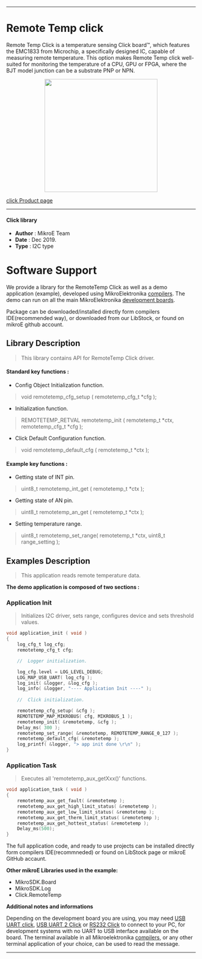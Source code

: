 

---
# Remote Temp click

Remote Temp Click is a temperature sensing Click board™, which features the EMC1833 from Microchip, a specifically designed IC, capable of measuring remote temperature. This option makes Remote Temp click well-suited for monitoring the temperature of a CPU, GPU or FPGA, where the BJT model junction can be a substrate PNP or NPN.

<p align="center">
  <img src="https://download.mikroe.com/images/click_for_ide/remotetemp_click.png" height=300px>
</p>

[click Product page](<https://www.mikroe.com/remote-temp-click>)

---

#### Click library 

- **Author**        : MikroE Team
- **Date**          : Dec 2019.
- **Type**          : I2C type


# Software Support

We provide a library for the RemoteTemp Click 
as well as a demo application (example), developed using MikroElektronika 
[compilers](https://shop.mikroe.com/compilers). 
The demo can run on all the main MikroElektronika [development boards](https://shop.mikroe.com/development-boards).

Package can be downloaded/installed directly form compilers IDE(recommended way), or downloaded from our LibStock, or found on mikroE github account. 

## Library Description

> This library contains API for RemoteTemp Click driver.

#### Standard key functions :

- Config Object Initialization function.
> void remotetemp_cfg_setup ( remotetemp_cfg_t *cfg ); 
 
- Initialization function.
> REMOTETEMP_RETVAL remotetemp_init ( remotetemp_t *ctx, remotetemp_cfg_t *cfg );

- Click Default Configuration function.
> void remotetemp_default_cfg ( remotetemp_t *ctx );


#### Example key functions :

- Getting state of INT pin.
> uint8_t remotetemp_int_get ( remotetemp_t *ctx );

 
- Getting state of AN pin.
> uint8_t remotetemp_an_get ( remotetemp_t *ctx );


- Setting temperature range.
> uint8_t remotetemp_set_range( remotetemp_t *ctx, uint8_t range_setting );


## Examples Description

> This application reads remote temperature data.

**The demo application is composed of two sections :**

### Application Init 

> Initializes I2C driver, sets range, configures device and sets threshold values.

```c
void application_init ( void )
{
    log_cfg_t log_cfg;
    remotetemp_cfg_t cfg;

    //  Logger initialization.

    log_cfg.level = LOG_LEVEL_DEBUG;
    LOG_MAP_USB_UART( log_cfg );
    log_init( &logger, &log_cfg );
    log_info( &logger, "---- Application Init ----" );
    
    //  Click initialization.

    remotetemp_cfg_setup( &cfg );
    REMOTETEMP_MAP_MIKROBUS( cfg, MIKROBUS_1 );
    remotetemp_init( &remotetemp, &cfg );
    Delay_ms( 300 );
    remotetemp_set_range( &remotetemp, REMOTETEMP_RANGE_0_127 );
    remotetemp_default_cfg( &remotetemp );
    log_printf( &logger, "> app init done \r\n" );
}
```

### Application Task

> Executes all 'remotetemp_aux_getXxx()' functions.

```c
void application_task ( void )
{
    remotetemp_aux_get_fault( &remotetemp );
    remotetemp_aux_get_high_limit_status( &remotetemp );
    remotetemp_aux_get_low_limit_status( &remotetemp );
    remotetemp_aux_get_therm_limit_status( &remotetemp );
    remotetemp_aux_get_hottest_status( &remotetemp );
    Delay_ms(500);
}
```

The full application code, and ready to use projects can be  installed directly form compilers IDE(recommneded) or found on LibStock page or mikroE GitHub accaunt.

**Other mikroE Libraries used in the example:** 

- MikroSDK.Board
- MikroSDK.Log
- Click.RemoteTemp

**Additional notes and informations**

Depending on the development board you are using, you may need 
[USB UART click](https://shop.mikroe.com/usb-uart-click), 
[USB UART 2 Click](https://shop.mikroe.com/usb-uart-2-click) or 
[RS232 Click](https://shop.mikroe.com/rs232-click) to connect to your PC, for 
development systems with no UART to USB interface available on the board. The 
terminal available in all Mikroelektronika 
[compilers](https://shop.mikroe.com/compilers), or any other terminal application 
of your choice, can be used to read the message.


---
